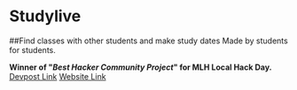 # Studylive
##Find classes with other students and make study dates
Made by students for students.

**Winner of "*Best Hacker Community Project*" for MLH Local Hack Day.**
[Devpost Link](https://devpost.com/software/studylive "StudyLive Devpost")
[Website Link](https://miniature-mile.glitch.me/ "StudyLive Website")

